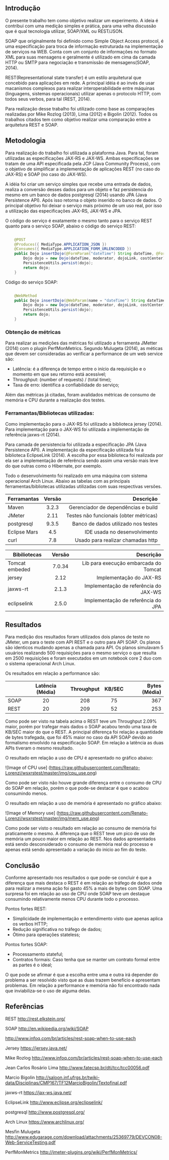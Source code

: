 ## Introdução
O presente trabalho tem como objetivo realizar um experimento. A ideia é contribui com uma medição simples e prática, para uma velha discussão que é qual tecnologia utilizar, SOAP/XML ou REST/JSON. 

SOAP que originalmente foi definido como Simple Object Access protocol, é uma especificação para troca de informação estruturada na implementação de serviços na WEB. Conta com um conjunto de informações no formato XML  para suas mensagens e geralmente é utilizado em cima da camada HTTP ou SMTP para negociação e transmissão de mensagens(SOAP, 2014).

REST(Representational state transfer) é um estilo arquitetural que concebido para aplicações em rede. A principal idéia é ao invés de usar macanismos complexos para realizar interoperabilidade entre máquinas (linguagens, sistemas operacionais) utilizar apenas o protocolo HTTP, com todos seus verbos, para tal (REST, 2014).

Para realização desse trabalho foi utilizado como base as comparações realizadas por Mike Rozlog (2013), Lima (2012) e Bigolin (2012). Todos os trabalhos citados tem como objetivo realizar uma comparação entre a arquitetura REST e SOAP.

## Metodologia 
Para realização do trabalho foi utilizada a plataforma Java. Para tal, foram utilizadas as especificações JAX-RS e JAX-WS.  Ambas especificações se tratam de uma API especificada pela JCP (Java Community Process), com o objetivo de simplificar a implementação de aplicações REST (no caso do JAX-RS) e SOAP (no caso do JAX-WS).

A idéia foi criar um serviço simples que recebe uma entrada de dados, realiza a conversão desses dados para um objeto e faz persistencia do mesmo em um banco de dados postgresql (2014) usando JPA (Java Persistence API). Após isso retorna o objeto inserido no banco de dados. O principal objetivo foi deixar o serviço mais próximo de um uso real, por isso a utilização das especificações JAX-RS, JAX-WS e JPA.

O código do serviço é exatamente o mesmo tanto para o serviço REST quanto para o serviço SOAP, abaixo o código do serviço REST:

```java

    @POST
    @Produces({ MediaType.APPLICATION_JSON })
    @Consumes({ MediaType.APPLICATION_FORM_URLENCODED })
    public Dojo insertDojo(@FormParam("dateTime") String dateTime, @FormParam("moderator") String moderator, @FormParam("dojoLink") String dojoLink, @FormParam("constCenter") String costCenter) {
        Dojo dojo = new Dojo(dateTime, moderator, dojoLink, costCenter);
        PersistenceUtils.persist(dojo);
        return dojo;
    }


```

Código do serviço SOAP:

```java

    @WebMethod
    public Dojo insertDojo(@WebParam(name = "dateTime") String dateTime, @WebParam(name = "moderator") String moderator, @WebParam(name = "dojoLink") String dojoLink, @WebParam(name = "costCenter") String costCenter) {
        Dojo dojo = new Dojo(dateTime, moderator, dojoLink, costCenter);
        PersistenceUtils.persist(dojo);
        return dojo;
    }

```

### Obtenção de métricas
Para realizar as medições das métricas foi utilizado a ferramenta JMetter (2014) com o plugin PerfMonMetrics. Segundo Mulugeta (2014), as méticas que devem ser consideradas ao verificar a performance de um web service são:

* Latência: é a diferença de tempo entre o início da requisição e o momento em que seu retorno está acessível;
* Throughput:  (number of requests) / (total time);
* Taxa de erro: identifica a confiabilidade do serviço;

Além das métricas já citadas, foram avalidados métricas de consumo de memória e CPU durante a realização dos testes.

### Ferramantas/Bibliotecas utilizadas:
Como implementação para o JAX-RS foi utilizado a biblioteca jersey (2014). Para implementação para o JAX-WS foi utilizada a implementação de referência jaxws-rt (2014).

Para camada de persistencia foi utilizada a especificação JPA (Java Persistence API). A implementação da especificação utilizada foi a biblioteca EclipseLink (2014). A escolha por essa biblioteca foi realizada por ela ser a implementação de referência sendo assim uma versão mais leve do que outras como o Hibernate, por exemplo.

Todo o desenvolvimento foi realizado em uma máquina com sistema operacional Arch Linux. Abaixo as tabelas com as principais ferramentas/bibliotecas utilizadas utilizadas com suas respectivas versões.

|Ferramantas            | Versão  | Descrição                             |
|-----------------------|:-------:|--------------------------------------:|  
|Maven                  |3.2.3    | Gerenciador de dependências e build   |
|JMeter                 |2.11     | Testes não funcionais (obter métricas)|
|postgresql             |9.3.5    | Banco de dados utilizado nos testes   | 
|Eclipse Mars           |4.5      | IDE usada no desenvolvimento          |
|curl                   |7.8      | Usado para realizar chamadas http     |


|Bibiliotecas           | Versão  | Descrição                             |
|-----------------------|:-------:|--------------------------------------:|  
|Tomcat embeded         |7.0.34   | Lib para execução embarcada do Tomcat |
|jersey                 |2.12     | Implementação do JAX-RS               |
|jaxws-rt               |2.1.3    | Implementação de referência do JAX-WS |
|eclipselink            |2.5.0    | Implementação de referência do JPA    |


## Resultados
Para medição dos resultados foram utilizados dois planos de teste no JMeter, um para o teste com API REST e o outro para API SOAP. Os planos são identicos mudando apenas a chamada para API. Os planos simulavam 5 usuários realizando 500 requisições para o mesmo serviço o que resulta em 2500 requisições e foram executados em um notebook core 2 duo com o sistema operacional Arch Linux.

Os resultados em relação a performance são:

|        |Latência (Média)|Throughput|KB/SEC |Bytes (Média)|
|--------|:--------------:|:--------:|:-----:|------------:|  
|  SOAP  |       20       |  208     |   75  |  367        |
|  REST  |       20       |  209     |   52  |  253        |


Como pode ser visto na tabela acima o REST teve um Throughput 2.09% maior, porém por trafegar mais dados o SOAP acabou tendo uma taxa de KB/SEC maior do que o REST. A principal diferença foi relação a quantidade de bytes trafegada, que foi 45% maior no caso da API SOAP devido ao formalismo envolvido na especificação SOAP. Em relação a latência as duas APIs tiveram o mesmo resultado.

O resultado em relação a uso de CPU é apresentado no gráfico abaixo:

![Image of CPU use]
(https://raw.githubusercontent.com/Renato-Lorenzi/wsxrstest/master/img/cpu_use.png)

Como pode ser visto não houve grande diferença entre o consumo de CPU do SOAP em relação, porém o que pode-se destacar é que o acabou consumindo menos.


O resultado em relação a uso de memória é apresentado no gráfico abaixo:

![Image of Memory use]
(https://raw.githubusercontent.com/Renato-Lorenzi/wsxrstest/master/img/mem_use.png)


Como pode ser visto o resultado em relação ao consumo de memória foi praticamente o mesmo. A diferença que o REST teve um pico de uso de memória um pouco maior em relação ao REST. Nos dados apresentados está sendo desconsiderado o consumo de memória real do processo e apenas está sendo apresentado a variação do inicio ao fim do teste.


## Conclusão
Conforme apresentado nos resultados o que pode-se concluir é que a diferença que mais destaca o REST é em relação ao tráfego de dados onde para realizar a mesma ação foi gasto 45% a mais de bytes com SOAP. Uma surpresa foi em relação ao uso de CPU onde SOAP teve um destaque consumindo relativamente menos CPU durante todo o processo.

Pontos fortes REST:
* Simplicidade de implementação e entendimento visto que apenas aplica os verbos HTTP;
* Redução significativa no tráfego de dados;
* Ótimo para operações stateless;

Pontos fortes SOAP:
* Processamento stateful;
* Contratos formais: Caso tenha que se manter um contrato formal entre as partes é o ideal;


O que pode se afirmar é que a escolha entre uma e outra irá depender do problema a ser resolvido visto que as duas trazem benefício e apresentam problemas. Em relação a performance e memória não foi encontrado nada que inviabiliza-se o uso de alguma delas.


## Referências
REST
http://rest.elkstein.org/

SOAP
http://en.wikipedia.org/wiki/SOAP

http://www.infoq.com/br/articles/rest-soap-when-to-use-each

Jersey
https://jersey.java.net/


Mike Rozlog
http://www.infoq.com/br/articles/rest-soap-when-to-use-each

Jean Carlos Rosário Lima
http://www.fatecsp.br/dti/tcc/tcc00056.pdf

Marcio Bigolin
http://saloon.inf.ufrgs.br/twiki-data/Disciplinas/CMP167/TF12MarcioBigolin/Textofinal.pdf

jaxws-rt
https://jax-ws.java.net/

EclipseLink
http://www.eclipse.org/eclipselink/

postgresql
http://www.postgresql.org/


Arch Linux
https://www.archlinux.org/

Mesfin Mulugeta
http://www.edugarage.com/download/attachments/25369779/DEVCON08-Web-ServiceTesting.pdf


PerfMonMetrics
http://jmeter-plugins.org/wiki/PerfMonMetrics/
